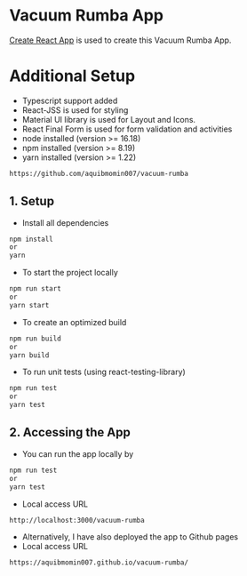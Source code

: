 # Vacuum Rumba App
[Create React App](https://github.com/facebook/create-react-app) is used to create this Vacuum Rumba App.

# Additional Setup
* Typescript support added
* React-JSS is used for styling
* Material UI library is used for Layout and Icons.
* React Final Form is used for form validation and activities
* node installed (version >= 16.18)
* npm installed (version >= 8.19)
* yarn installed (version >= 1.22)


```bash
https://github.com/aquibmomin007/vacuum-rumba
```

## 1. Setup
- Install all dependencies
```bash
npm install
or 
yarn
```
- To start the project locally
```bash
npm run start
or 
yarn start
```
- To create an optimized build
```bash
npm run build
or 
yarn build
```
- To run unit tests (using react-testing-library)
```bash
npm run test
or 
yarn test
```

## 2. Accessing the App
- You can run the app locally by
```bash
npm run test
or 
yarn test
```
- Local access URL
```bash
http://localhost:3000/vacuum-rumba
```
- Alternatively, I have also deployed the app to Github pages
- Local access URL
```bash
https://aquibmomin007.github.io/vacuum-rumba/
```